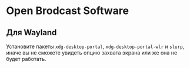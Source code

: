 # Open Brodcast Software

## Для Wayland

Установите пакеты `xdg-desktop-portal`, `xdg-desktop-portal-wlr` и `slurp`, иначе вы не сможете увидеть опцию захвата экрана или же она не будет работать.